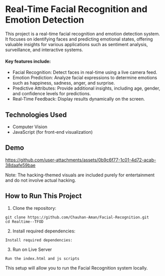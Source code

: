 # Real-Time Facial Recognition and Emotion Detection
  
This project is a real-time facial recognition and emotion detection system. It focuses on identifying faces and predicting emotional states, offering valuable insights for various applications such as sentiment analysis, surveillance, and interactive systems.

#### Key features include:

- Facial Recognition: Detect faces in real-time using a live camera feed.
- Emotion Prediction: Analyze facial expressions to determine emotions such as happiness, sadness, anger, and surprise.
- Predictive Attributes: Provide additional insights, including age, gender, and confidence levels for predictions.
- Real-Time Feedback: Display results dynamically on the screen.

## Technologies Used
- Computer Vision
- JavaScript (for front-end visualization)

## Demo

https://github.com/user-attachments/assets/0b9c6f77-1c01-4d72-acab-38daafe59bae

Note: The hacking-themed visuals are included purely for entertainment and do not involve actual hacking.

## How to Run This Project

1. Clone the repository:
```
git clone https://github.com/Chauhan-Aman/Facial-Recognition.git
cd Realtime--TFOD
```
2. Install required dependencies:
```
Install required dependencies:
```
3. Run on Live Server
```
Run the index.html and js scripts
```

This setup will allow you to run the Facial Recognition system locally.
